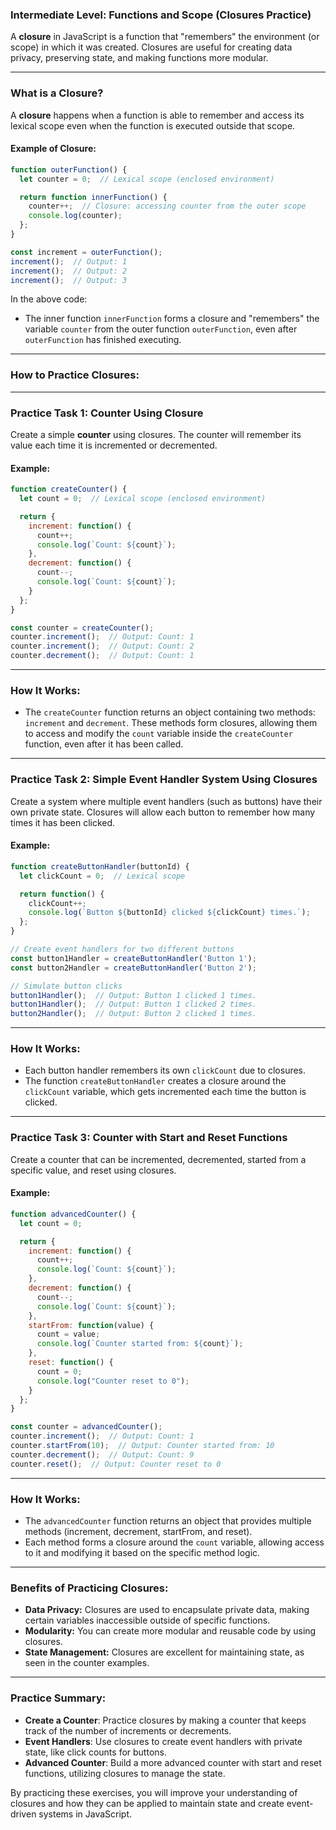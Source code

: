 ### **Intermediate Level: Functions and Scope (Closures Practice)**

A **closure** in JavaScript is a function that "remembers" the environment (or scope) in which it was created. Closures are useful for creating data privacy, preserving state, and making functions more modular.

---

### **What is a Closure?**

A **closure** happens when a function is able to remember and access its lexical scope even when the function is executed outside that scope.

#### **Example of Closure:**
```javascript
function outerFunction() {
  let counter = 0;  // Lexical scope (enclosed environment)

  return function innerFunction() {
    counter++;  // Closure: accessing counter from the outer scope
    console.log(counter);
  };
}

const increment = outerFunction();
increment();  // Output: 1
increment();  // Output: 2
increment();  // Output: 3
```

In the above code:
- The inner function `innerFunction` forms a closure and "remembers" the variable `counter` from the outer function `outerFunction`, even after `outerFunction` has finished executing.

---

### **How to Practice Closures:**

---

### **Practice Task 1: Counter Using Closure**

Create a simple **counter** using closures. The counter will remember its value each time it is incremented or decremented.

#### **Example:**
```javascript
function createCounter() {
  let count = 0;  // Lexical scope (enclosed environment)

  return {
    increment: function() {
      count++;
      console.log(`Count: ${count}`);
    },
    decrement: function() {
      count--;
      console.log(`Count: ${count}`);
    }
  };
}

const counter = createCounter();
counter.increment();  // Output: Count: 1
counter.increment();  // Output: Count: 2
counter.decrement();  // Output: Count: 1
```

---

### **How It Works:**
- The `createCounter` function returns an object containing two methods: `increment` and `decrement`. These methods form closures, allowing them to access and modify the `count` variable inside the `createCounter` function, even after it has been called.

---

### **Practice Task 2: Simple Event Handler System Using Closures**

Create a system where multiple event handlers (such as buttons) have their own private state. Closures will allow each button to remember how many times it has been clicked.

#### **Example:**
```javascript
function createButtonHandler(buttonId) {
  let clickCount = 0;  // Lexical scope

  return function() {
    clickCount++;
    console.log(`Button ${buttonId} clicked ${clickCount} times.`);
  };
}

// Create event handlers for two different buttons
const button1Handler = createButtonHandler('Button 1');
const button2Handler = createButtonHandler('Button 2');

// Simulate button clicks
button1Handler();  // Output: Button 1 clicked 1 times.
button1Handler();  // Output: Button 1 clicked 2 times.
button2Handler();  // Output: Button 2 clicked 1 times.
```

---

### **How It Works:**
- Each button handler remembers its own `clickCount` due to closures.
- The function `createButtonHandler` creates a closure around the `clickCount` variable, which gets incremented each time the button is clicked.

---

### **Practice Task 3: Counter with Start and Reset Functions**

Create a counter that can be incremented, decremented, started from a specific value, and reset using closures.

#### **Example:**
```javascript
function advancedCounter() {
  let count = 0;

  return {
    increment: function() {
      count++;
      console.log(`Count: ${count}`);
    },
    decrement: function() {
      count--;
      console.log(`Count: ${count}`);
    },
    startFrom: function(value) {
      count = value;
      console.log(`Counter started from: ${count}`);
    },
    reset: function() {
      count = 0;
      console.log("Counter reset to 0");
    }
  };
}

const counter = advancedCounter();
counter.increment();  // Output: Count: 1
counter.startFrom(10);  // Output: Counter started from: 10
counter.decrement();  // Output: Count: 9
counter.reset();  // Output: Counter reset to 0
```

---

### **How It Works:**
- The `advancedCounter` function returns an object that provides multiple methods (increment, decrement, startFrom, and reset).
- Each method forms a closure around the `count` variable, allowing access to it and modifying it based on the specific method logic.

---

### **Benefits of Practicing Closures:**

- **Data Privacy:** Closures are used to encapsulate private data, making certain variables inaccessible outside of specific functions.
- **Modularity:** You can create more modular and reusable code by using closures.
- **State Management:** Closures are excellent for maintaining state, as seen in the counter examples.

---

### **Practice Summary:**
- **Create a Counter**: Practice closures by making a counter that keeps track of the number of increments or decrements.
- **Event Handlers**: Use closures to create event handlers with private state, like click counts for buttons.
- **Advanced Counter**: Build a more advanced counter with start and reset functions, utilizing closures to manage the state.

By practicing these exercises, you will improve your understanding of closures and how they can be applied to maintain state and create event-driven systems in JavaScript.